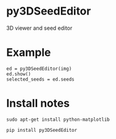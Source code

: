 py3DSeedEditor
==============

3D viewer and seed editor



Example
=======

    ed = py3DSeedEditor(img)
    ed.show()
    selected_seeds = ed.seeds



Install notes 
=============

    sudo apt-get install python-matplotlib
    
    pip install py3DSeedEditor
